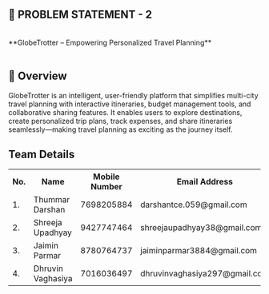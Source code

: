 <h2>🧵 PROBLEM STATEMENT - 2 </h2> <br>
**GlobeTrotter – Empowering Personalized Travel Planning** <br> <br>

<h2>📝 Overview </h2>  
GlobeTrotter is an intelligent, user-friendly platform that simplifies multi-city travel planning with interactive itineraries, budget management tools, and collaborative sharing features.  
It enables users to explore destinations, create personalized trip plans, track expenses, and share itineraries seamlessly—making travel planning as exciting as the journey itself.

<h2>Team Details</h2>

<table>
  <tr>
    <th>No.</th>
    <th>Name</th>
    <th>Mobile Number</th>
    <th>Email Address</th>
  </tr>
  <tr>
    <td>1.</td>
    <td>Thummar Darshan</td>
    <td>7698205884</td>
    <td>darshantce.059@gmail.com</td>
  </tr>
  <tr>
    <td>2.</td>
    <td>Shreeja Upadhyay</td>
    <td>9427747464</td>
    <td>shreejaupadhyay38@gmail.com</td>
  </tr>
  <tr>
    <td>3.</td>
    <td>Jaimin Parmar</td>
    <td>8780764737</td>
    <td>jaiminparmar3884@gmail.com</td>
  </tr>
  <tr>
    <td>4.</td>
    <td>Dhruvin Vaghasiya</td>
    <td>7016036497</td>
    <td>dhruvinvaghasiya297@gmail.com</td>
  </tr>
</table>
